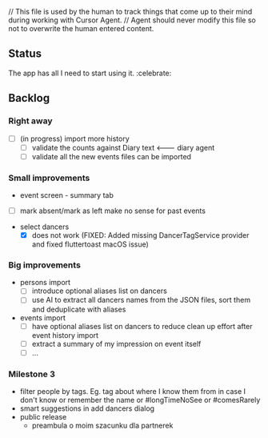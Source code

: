 // This file is used by the human to track things that come up to their mind during working with Cursor Agent.
// Agent should never modify this file so not to overwrite the human entered content.

## Status
The app has all I need to start using it. :celebrate:

## Backlog

### Right away
- [ ] (in progress) import more history
  - [ ] validate the counts against Diary text  <--- diary agent
  - [ ] validate all the new events files can be imported

### Small improvements
-  event screen - summary tab
  - [ ] mark absent/mark as left make no sense for past events
- select dancers
  - [x] does not work (FIXED: Added missing DancerTagService provider and fixed fluttertoast macOS issue)

### Big improvements
- persons import
  - [ ] introduce optional aliases list on dancers
  - [ ] use AI to extract all dancers names from the JSON files, sort them and deduplicate with aliases
- events import
  - [ ] have optional aliases list on dancers to reduce clean up effort after event history import
  - [ ] extract a summary of my impression on event itself
  - [ ] ...

### Milestone 3
- filter people by tags. Eg. tag about where I know them from in case I don't know or remember the name or #longTimeNoSee or #comesRarely
- smart suggestions in add dancers dialog
- public release
  - preambula o moim szacunku dla partnerek
